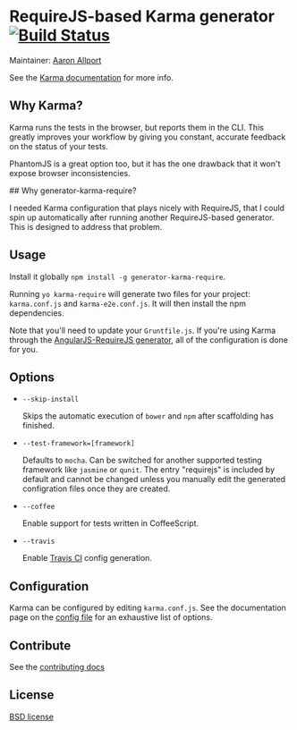 # RequireJS-based Karma generator [![Build Status](https://travis-ci.org/aaronallport/generator-karma-require.png?branch=master)](https://travis-ci.org/aaronallport/generator-karma-require)

Maintainer: [Aaron Allport](https://github.com/aaronallport)

See the [Karma documentation](http://karma-runner.github.com/) for more info.


## Why Karma?

Karma runs the tests in the browser, but reports them in the CLI. This greatly improves your workflow by giving you constant, accurate feedback on the status of your tests.

PhantomJS is a great option too, but it has the one drawback that it won't expose browser inconsistencies.

## Why generator-karma-require?

I needed Karma configuration that plays nicely with RequireJS, that I could spin up automatically after running another RequireJS-based generator. This is designed to address that problem.


## Usage

Install it globally `npm install -g generator-karma-require`.

Running `yo karma-require` will generate two files for your project: `karma.conf.js` and `karma-e2e.conf.js`. It will then install the npm dependencies.

Note that you'll need to update your `Gruntfile.js`. If you're using Karma through the [AngularJS-RequireJS generator](https://github.com/aaronallport/generator-angular-require), all of the configuration is done for you.


## Options

* `--skip-install`

  Skips the automatic execution of `bower` and `npm` after scaffolding has finished.

* `--test-framework=[framework]`

  Defaults to `mocha`. Can be switched for another supported testing framework like `jasmine` or `qunit`. The entry "requirejs" is included by default and cannot be changed unless you manually edit the generated configration files once they are created.

* `--coffee`

  Enable support for tests written in CoffeeScript.

* `--travis`

  Enable [Travis CI](https://travis-ci.org/) config generation.
  
  
## Configuration

Karma can be configured by editing `karma.conf.js`. See the documentation page on the [config file](http://karma-runner.github.com/0.10/config/configuration-file.html) for an exhaustive list of options.


## Contribute

See the [contributing docs](https://github.com/yeoman/yeoman/blob/master/contributing.md)


## License

[BSD license](http://opensource.org/licenses/bsd-license.php)
